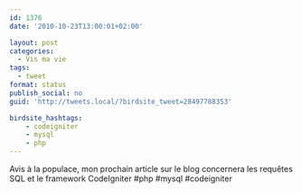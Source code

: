 ```yaml
---
id: 1376
date: '2010-10-23T13:00:01+02:00'

layout: post
categories:
  - Vis ma vie
tags:
  - tweet
format: status
publish_social: no
guid: 'http://tweets.local/?birdsite_tweet=28497788353'

birdsite_hashtags:
    - codeigniter
    - mysql
    - php
---
```


Avis à la populace, mon prochain article sur le blog concernera les requêtes SQL et le framework CodeIgniter #php #mysql #codeigniter